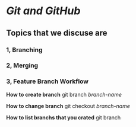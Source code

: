 # _Git and GitHub_

## Topics that we discuse are 
### 1, Branching 
### 2, Merging
### 3, Feature Branch Workflow

**How to create branch**
git branch _branch-name_

**How to change branch**
git checkout _branch-name_

**How to list branchs that you crated**
git branch
